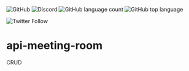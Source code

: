 <img alt="GitHub" src="https://img.shields.io/github/license/neeleshio/api-meeting-room"> <img alt="Discord" src="https://img.shields.io/discord/697820993862762588"> <img alt="GitHub language count" src="https://img.shields.io/github/languages/count/neeleshio/api-meeting-room"> <img alt="GitHub top language" src="https://img.shields.io/github/languages/top/neeleshio/api-meeting-room">

<img alt="Twitter Follow" src="https://img.shields.io/twitter/follow/neeleshio?color=blue&style=plastic">

# api-meeting-room
CRUD

